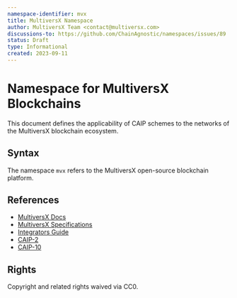 ```yaml
---
namespace-identifier: mvx
title: MultiversX Namespace
author: MultiversX Team <contact@multiversx.com>
discussions-to: https://github.com/ChainAgnostic/namespaces/issues/89
status: Draft
type: Informational
created: 2023-09-11
---
```


# Namespace for MultiversX Blockchains

This document defines the applicability of CAIP schemes to the networks of the MultiversX blockchain ecosystem.

## Syntax

The namespace `mvx` refers to the MultiversX open-source blockchain platform.

## References

- [MultiversX Docs](https://docs.multiversx.com/)
- [MultiversX Specifications](https://github.com/multiversx/mx-specs)
- [Integrators Guide](https://docs.multiversx.com/integrators/overview)
- [CAIP-2](https://github.com/ChainAgnostic/CAIPs/blob/master/CAIPs/caip-2.md)
- [CAIP-10](https://github.com/ChainAgnostic/CAIPs/blob/master/CAIPs/caip-10.md)

## Rights

Copyright and related rights waived via CC0.

